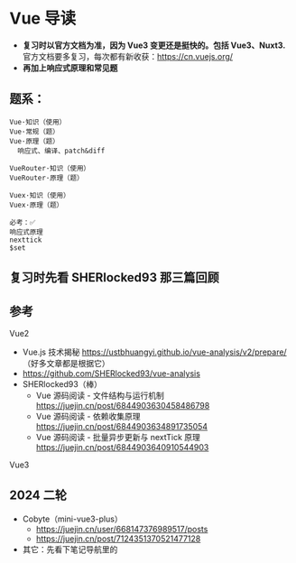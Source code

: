 # Vue 导读

- **复习时以官方文档为准，因为 Vue3 变更还是挺快的。包括 Vue3、Nuxt3.**
  官方文档要多复习，每次都有新收获：https://cn.vuejs.org/
- **再加上响应式原理和常见题**

## 题系：

```
Vue·知识（使用）
Vue·常规（题）
Vue·原理（题）
  响应式、编译、patch&diff

VueRouter·知识（使用）
VueRouter·原理（题）

Vuex·知识（使用）
Vuex·原理（题）

必考：✅
响应式原理
nexttick
$set

```

## 复习时先看 SHERlocked93 那三篇回顾

## 参考

Vue2

- Vue.js 技术揭秘 https://ustbhuangyi.github.io/vue-analysis/v2/prepare/ （好多文章都是根据它）
- https://github.com/SHERlocked93/vue-analysis
- SHERlocked93（棒）
  - Vue 源码阅读 - 文件结构与运行机制 https://juejin.cn/post/6844903630458486798
  - Vue 源码阅读 - 依赖收集原理 https://juejin.cn/post/6844903634891735054
  - Vue 源码阅读 - 批量异步更新与 nextTick 原理 https://juejin.cn/post/6844903640910544903

Vue3

## 2024 二轮

- Cobyte（mini-vue3-plus）
  - https://juejin.cn/user/668147376989517/posts
  - https://juejin.cn/post/7124351370521477128
- 其它：先看下笔记导航里的
